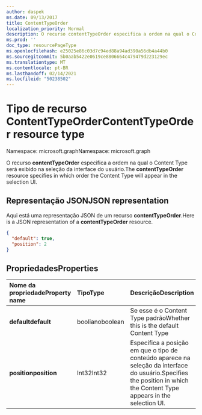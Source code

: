 ```yaml
---
author: daspek
ms.date: 09/13/2017
title: ContentTypeOrder
localization_priority: Normal
description: O recurso contentTypeOrder especifica a ordem na qual o Content Type será exibido na seleção da interface do usuário.
ms.prod: ''
doc_type: resourcePageType
ms.openlocfilehash: e25025e86c03d7c94ed88a94ad390a56db4a44b0
ms.sourcegitcommit: 5b0aab5422e0619ce8806664c479479d223129ec
ms.translationtype: MT
ms.contentlocale: pt-BR
ms.lasthandoff: 02/14/2021
ms.locfileid: "50238502"
---
```

# <a name="contenttypeorder-resource-type"></a><span data-ttu-id="50621-103">Tipo de recurso ContentTypeOrder</span><span class="sxs-lookup"><span data-stu-id="50621-103">ContentTypeOrder resource type</span></span>

<span data-ttu-id="50621-104">Namespace: microsoft.graph</span><span class="sxs-lookup"><span data-stu-id="50621-104">Namespace: microsoft.graph</span></span>

<span data-ttu-id="50621-105">O recurso **contentTypeOrder** especifica a ordem na qual o Content Type será exibido na seleção da interface do usuário.</span><span class="sxs-lookup"><span data-stu-id="50621-105">The **contentTypeOrder** resource specifies in which order the Content Type will appear in the selection UI.</span></span>

## <a name="json-representation"></a><span data-ttu-id="50621-106">Representação JSON</span><span class="sxs-lookup"><span data-stu-id="50621-106">JSON representation</span></span>

<span data-ttu-id="50621-107">Aqui está uma representação JSON de um recurso **contentTypeOrder**.</span><span class="sxs-lookup"><span data-stu-id="50621-107">Here is a JSON representation of a **contentTypeOrder** resource.</span></span>
<!-- { "blockType": "resource", "@type": "microsoft.graph.contentTypeOrder", "@type.aka": "oneDrive.contentTypeOrderFacet" } -->

```json
{
  "default": true,
  "position": 2
}
```

## <a name="properties"></a><span data-ttu-id="50621-108">Propriedades</span><span class="sxs-lookup"><span data-stu-id="50621-108">Properties</span></span>

| <span data-ttu-id="50621-109">Nome da propriedade</span><span class="sxs-lookup"><span data-stu-id="50621-109">Property name</span></span> | <span data-ttu-id="50621-110">Tipo</span><span class="sxs-lookup"><span data-stu-id="50621-110">Type</span></span>    | <span data-ttu-id="50621-111">Descrição</span><span class="sxs-lookup"><span data-stu-id="50621-111">Description</span></span>
|:--------------|:--------|:----------------------------------------------------
| <span data-ttu-id="50621-112">**default**</span><span class="sxs-lookup"><span data-stu-id="50621-112">**default**</span></span>   | <span data-ttu-id="50621-113">booliano</span><span class="sxs-lookup"><span data-stu-id="50621-113">boolean</span></span> | <span data-ttu-id="50621-114">Se esse é o Content Type padrão</span><span class="sxs-lookup"><span data-stu-id="50621-114">Whether this is the default Content Type</span></span>
| <span data-ttu-id="50621-115">**position**</span><span class="sxs-lookup"><span data-stu-id="50621-115">**position**</span></span>  | <span data-ttu-id="50621-116">Int32</span><span class="sxs-lookup"><span data-stu-id="50621-116">Int32</span></span>   | <span data-ttu-id="50621-117">Especifica a posição em que o tipo de conteúdo aparece na seleção da interface do usuário.</span><span class="sxs-lookup"><span data-stu-id="50621-117">Specifies the position in which the Content Type appears in the selection UI.</span></span>

<!-- {
  "type": "#page.annotation",
  "description": "",
  "keywords": "",
  "section": "documentation",
  "tocPath": "Resources/ContentTypeOrder"
} -->

